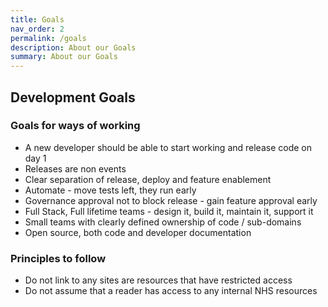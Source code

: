 ```yaml
---
title: Goals
nav_order: 2
permalink: /goals
description: About our Goals
summary: About our Goals
---
```


## Development Goals

### Goals for ways of working

- A new developer should be able to start working and release code on day 1
- Releases are non events
- Clear separation of release, deploy and feature enablement
- Automate - move tests left, they run early
- Governance approval not to block release - gain feature approval early
- Full Stack, Full lifetime teams - design it, build it, maintain it, support it
- Small teams with clearly defined ownership of code / sub-domains
- Open source, both code and developer documentation

### Principles to follow

- Do not link to any sites are resources that have restricted access
- Do not assume that a reader has access to any internal NHS resources
